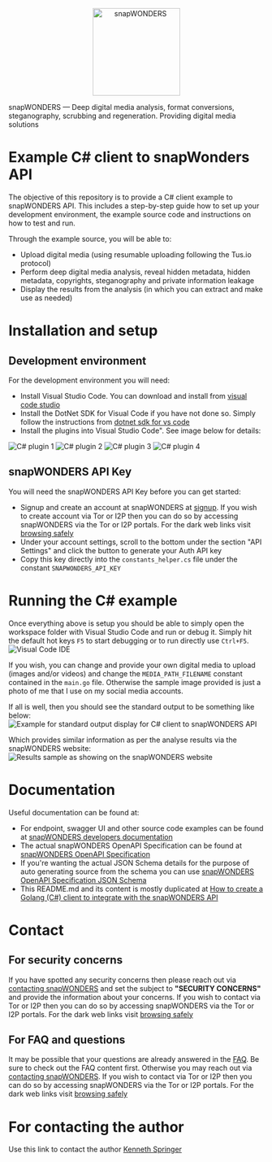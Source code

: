<p align="center">
    <a href="https://www.snapwonders.com/" target="_blank">
        <img src="https://snapwonders.com/img/logo/snap-wonders-logo-big.png" width="172" alt="snapWONDERS" />
    </a>
</p>

snapWONDERS — Deep digital media analysis, format conversions, steganography, scrubbing and regeneration. Providing digital media solutions


# Example C# client to snapWonders API
The objective of this repository is to provide a C# client example to snapWONDERS API. This includes a step-by-step
guide how to set up your development environment, the example source code and instructions on how to test and run.

Through the example source, you will be able to:
* Upload digital media (using resumable uploading following the Tus.io protocol)
* Perform deep digital media analysis, reveal hidden metadata, hidden metadata, copyrights, steganography and private information leakage
* Display the results from the analysis (in which you can extract and make use as needed)


# Installation and setup

## Development environment
For the development environment you will need:
* Install Visual Studio Code. You can download and install from [visual code studio](https://code.visualstudio.com/download)
* Install the DotNet SDK for Visual Code if you have not done so. Simply follow the instructions from [dotnet sdk for vs code](https://dotnet.microsoft.com/en-us/download/dotnet/sdk-for-vs-code)
* Install the plugins into Visual Studio Code". See image below for details:
<img src="https://storage.snapwonders.com/cache/1/G1gwgTFvkh7BHZCbP6_8TKvni_D1MBCU.png?mark=snap-wonders-logo.png&markpos=bottom&marky=30&markalpha=30&s=f7633ad2abcb87aaa9135973fbbafb70" alt="C# plugin 1" />
<img src="https://storage.snapwonders.com/cache/1/jxUHk4epPYSAgXHJfD74pKV64bqkgwdG.png?mark=snap-wonders-logo.png&markpos=bottom&marky=30&markalpha=30&s=51c7251db32bff4f7ee7fdf44542983a" alt="C# plugin 2" />
<img src="https://storage.snapwonders.com/cache/1/igto3jbQgEHg_k0efbImnBLvhZrcGtSf.png?mark=snap-wonders-logo.png&markpos=bottom&marky=30&markalpha=30&s=39e6a65a91dd703b9a31c3f14bd242b2" alt="C# plugin 3" />
<img src="https://storage.snapwonders.com/cache/1/He4VTjh1NcS00a3V6yQLbfhKEAcb0BrB.png?mark=snap-wonders-logo.png&markpos=bottom&marky=30&markalpha=30&s=2f1c42f6897a78edad710ac8cf2bf505" alt="C# plugin 4" />

## snapWONDERS API Key
You will need the snapWONDERS API Key before you can get started:
* Signup and create an account at snapWONDERS at [signup](https://snapwonders.com/sign-up). If you wish to create account via Tor or I2P then you can do so by accessing snapWONDERS via the Tor or I2P portals. For the dark web links visit [browsing safely](https://snapwonders.com/browsing-safely)
* Under your account settings, scroll to the bottom under the section "API Settings" and click the button to generate your Auth API key
* Copy this key directly into the `constants_helper.cs` file under the constant `SNAPWONDERS_API_KEY`


# Running the C# example
Once everything above is setup you should be able to simply open the workspace folder with Visual Studio Code and run or debug it. Simply hit the default hot keys `F5` to start debugging or to run directly use `Ctrl+F5`.
<img src="https://storage.snapwonders.com/cache/1/mhVnv6PkU7zYJDVyxyWwtVsiSTt0MhCG.png?mark=snap-wonders-logo.png&markpos=bottom&marky=30&markalpha=30&s=8c732fa0bdce5b38c6945b31c9e885f4" alt="Visual Code IDE" />

If you wish, you can change and provide your own digital media to upload (images and/or videos) and change the `MEDIA_PATH_FILENAME` constant contained in the `main.go` file. Otherwise the sample image provided is just a photo of me that I use on my social media accounts.

If all is well, then you should see the standard output to be something like below:
<img src="https://storage.snapwonders.com/cache/1/88POwr1GGHUVHLbJiAEptWKrwguDjZxa.png?mark=snap-wonders-logo.png&markpos=bottom&marky=30&markalpha=30&s=468d104174de055126453e8c370d4266" alt="Example for standard output display for C# client to snapWONDERS API" />

Which provides similar information as per the analyse results via the snapWONDERS website:
<img src="https://storage.snapwonders.com/cache/1/wEqYS8DopFx1zqoFfAaAa12-58Eh6OCj.png?mark=snap-wonders-logo.png&markpos=bottom&marky=30&markalpha=30&s=9599795d1494b2bac7e4a2dc09a47967" alt="Results sample as showing on the snapWONDERS website" />

# Documentation
Useful documentation can be found at:
* For endpoint, swagger UI and other source code examples can be found at [snapWONDERS developers documentation](https://snapwonders.com/snapwonders-openapi-specification)
* The actual snapWONDERS OpenAPI Specification can be found at [snapWONDERS OpenAPI Specification](https://api.snapwonders.com/site/docs)
* If you're wanting the actual JSON Schema details for the purpose of auto generating source from the schema you can use [snapWONDERS OpenAPI Specification JSON Schema](https://api.snapwonders.com/site/json-schema)
* This README.md and its content is mostly duplicated at [How to create a Golang (C#) client to integrate with the snapWONDERS API](https://snapwonders.com/resources/how-to-create-a-golang-go-client-to-integrate-with-the-snapwonders-api)


# Contact

## For security concerns
If you have spotted any security concerns then please reach out via [contacting snapWONDERS](https://snapwonders.com/contact) and set the subject to **"SECURITY CONCERNS"** and provide the information about your concerns. If you wish to contact via Tor or I2P then you can do so by accessing snapWONDERS via the Tor or I2P portals. For the dark web links visit [browsing safely](https://snapwonders.com/browsing-safely)

## For FAQ and questions
It may be possible that your questions are already answered in the [FAQ](https://snapwonders.com/faq). Be sure to check out the FAQ content first. Otherwise you may reach out via [contacting snapWONDERS](https://snapwonders.com/contact). If you wish to contact via Tor or I2P then you can do so by accessing snapWONDERS via the Tor or I2P portals. For the dark web links visit [browsing safely](https://snapwonders.com/browsing-safely)

# For contacting the author
Use this link to contact the author [Kenneth Springer](https://kennethbspringer.au/)
